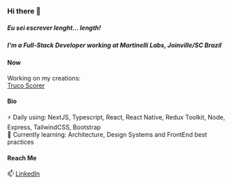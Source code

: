 ### Hi there 👋

<h5>Eu sei escrever lenght... length! </h5>

<h5>I'm a Full-Stack Developer working at Martinelli Labs, Joinville/SC Brazil</h5>

<h4>Now</h4>

Working on my creations:<br>
<a href="https://marcadordetruco.com.br">Truco Scorer</a> <br>


<h4>Bio</h4>

⚡ Daily using: NextJS, Typescript, React, React Native, Redux Toolkit, Node, Express, TailwindCSS, Bootstrap <br>
🌱 Currently learning: Architecture, Design Systems and FrontEnd best practices <br>

<h4>Reach Me</h4>
📫 <a href="https://www.linkedin.com/in/sidney-carlini/">LinkedIn</a>
<!--
**Sidneycarlinijr/Sidneycarlinijr** is a ✨ _special_ ✨ repository because its `README.md` (this file) appears on your GitHub profile.

